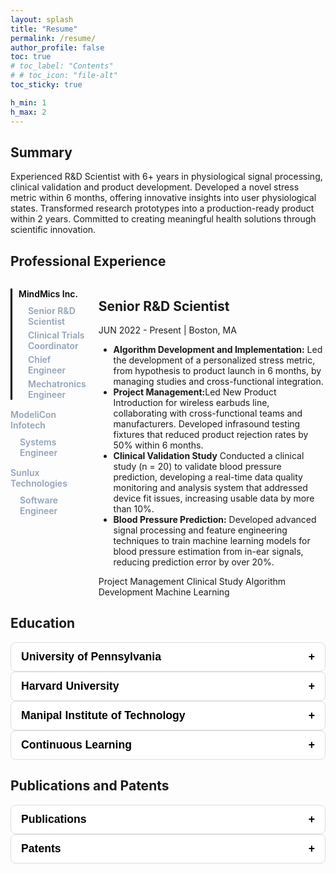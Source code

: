 ```yaml
---
layout: splash
title: "Resume"
permalink: /resume/
author_profile: false
toc: true
# toc_label: "Contents"
# # toc_icon: "file-alt"
toc_sticky: true

h_min: 1
h_max: 2
---
```


<!-- <div class="download-button">
    <a href="/assets/files/JalPanchal_Resume_Mar2025.pdf" class="btn btn--primary btn--large"><i class="fas fa-download"></i> Download PDF Resume</a>
</div> -->


## Summary

Experienced R&D Scientist with 6+ years in physiological signal processing, clinical validation and product development. Developed a novel stress metric within 6 months, offering innovative insights into user physiological states. Transformed research prototypes into a production-ready product within 2 years. Committed to creating meaningful health solutions through scientific innovation.


## Professional Experience
<!-- Resume Page Component -->
<div class="experience-container">
  <div class="company-list">
    <ul>
      <li id="company-1" class="company-item active" onclick="showExperience(1)">
        MindMics Inc.
        <ul class="role-list">
          <li id="role-1-1" onclick="event.stopPropagation(); showRole(1, 1)">Senior R&D Scientist</li>
          <li id="role-1-2" onclick="event.stopPropagation(); showRole(1, 2)">Clinical Trials Coordinator</li>
          <li id="role-1-3" onclick="event.stopPropagation(); showRole(1, 3)">Chief Engineer</li>
          <li id="role-1-4" onclick="event.stopPropagation(); showRole(1, 4)">Mechatronics Engineer</li>
        </ul>
      </li>
      <li id="company-2" class="company-item" onclick="showExperience(2)">
        ModeliCon Infotech
        <ul class="role-list">
          <li id="role-2-1" onclick="event.stopPropagation(); showRole(2, 1)">Systems Engineer</li>
        </ul>
      </li>
      <li id="company-3" class="company-item" onclick="showExperience(3)">
        Sunlux Technologies
        <ul class="role-list">
          <li id="role-3-1" onclick="event.stopPropagation(); showRole(3, 1)">Software Engineer</li>
        </ul>
      </li>
    </ul>
  </div>

  <div class="experience-details">
    <div id="experience-1-1" class="experience-item active">
      <h2>Senior R&D Scientist</h2>
      <p>JUN 2022 - Present | Boston, MA</p>
      <ul>
        <li><b>Algorithm Development and Implementation:</b> Led the development of a personalized stress metric, from hypothesis to product launch in 6 months, by managing studies and cross-functional integration.</li>
        <li><b>Project Management:</b>Led New Product Introduction for wireless earbuds line, collaborating with cross-functional teams and manufacturers. Developed infrasound testing fixtures that reduced product rejection rates by 50% within 6 months.</li>
        <li><b>Clinical Validation Study</b> Conducted a clinical study (n = 20) to validate blood pressure prediction, developing a real-time data quality monitoring and analysis system that addressed device fit issues, increasing usable data by more than 10%.</li>
        <li><b>Blood Pressure Prediction:</b> Developed advanced signal processing and feature engineering techniques to train machine learning models for blood pressure estimation from in-ear signals, reducing prediction error by over 20%.</li>
      </ul>
      <div class="card-tags">
        <a class="tag">Project Management</a>
        <a class="tag">Clinical Study</a>
        <a class="tag">Algorithm Development</a>
        <a class="tag">Machine Learning</a>
      </div>
    </div>
    <div id="experience-1-2" class="experience-item">
      <h2>Clinical Trials Coordinator</h2>
      <p>AUG 2020 - AUG 2021 | Boston, MA</p>
      <ul>
        <li>Developed novel data collection system synchronizing earbud signals with clinical gold standards including (ECG, cardiac catheterization) within 5 ms, enhancing cardiovascular research precision.</li>
        <li>Successfully managed and executed two remote clinical studies (n = 15, <a href="https://clinicaltrials.gov/study/NCT05103579?term=NCT05103579&rank=1">NCT05103579</a> and n=35, <a href="https://clinicaltrials.gov/study/NCT04636892?term=NCT04636892&rank=1">NCT04636892</a>) validating biosensing earbuds against established cardiac diagnostic standards.</li>
      </ul>
      <div class="card-tags">
        <a class="tag">Project Management</a>
        <a class="tag">Clinical Study</a>
      </div>
    </div>
    <div id="experience-1-3" class="experience-item">
      <h2>Chief Engineer</h2>
      <p>JUL 2019 - JUL 2020 | Boston, MA</p>
      <ul>
        <li><b>Project Management:</b> Led a multidisciplinary team, advanced prototypes to a production-ready product in under 2 years through effective resource management, vendor communications, and fostering cross-functional collaboration.</li>
        <li><b>Instrumentation Lab:</b> Established an in-house acoustics lab for calibrating and characterizing earbuds, achieving precise infrasound calibration down to 1 Hz to ensure repeatability, reproducibility, and reliability in early-stage hardware development.</li>
      </ul>
      <div class="card-tags">
        <a class="tag">Project Management</a>
        <a class="tag">Instrumentation</a>
        <a class="tag">Sensor Characterisation</a>
        <a class="tag">Protytyping</a>
      </div>
    </div>
    <div id="experience-1-4" class="experience-item">
      <h2>Mechatronics Engineer</h2>
      <p>NOV 2018 - JUN 2019</p>
      <ul>
        <li>Early-Stage Product Development: As the first employee, led project planning, prototyping, sensor testing, and cross-functional collaboration across hardware and software teams, while conducting user testing to refine usability and product design standards.</li>
      </ul>
      <div class="card-tags">
        <a class="tag">Project Management</a>
        <a class="tag">Sensor Characterisation</a>
        <a class="tag">Protytyping</a>
      </div>
    </div>
    <div id="experience-2-1" class="experience-item">
      <h2>Systems Engineer, Intrumentation and Control</h2>
      <p>ARP 2017 - ARP 2018 | Bangalore, India</p>
      <ul>
        <li>Early-Stage Product Development: As the first employee, designed, developed, and delivered ModeliCon's inaugural product—an integrated system for a closed-loop real-time simulation using mathematical models and industrial control systems—all within a year.</li>
      </ul>
      <div class="card-tags">
        <a class="tag">Project Management</a>
        <a class="tag">Instrumentation</a>
        <a class="tag">Mathematical Modeling</a>
      </div>
    </div>
    <div id="experience-3-1" class="experience-item">
      <h2>Software Engineer, Instrumentation and Control</h2>
      <p>FEB 2016 - MAR 2017 | Bangalore, India</p>
      <ul>
        <li>Modeled the internal environment of an Indian Navy vessel to develop and implement a new control algorithm that increased equipment eﬃciency by 15% while ensuring the system met rigorous military standards for reliability and performance.</li>
      </ul>
      <div class="card-tags">
        <a class="tag">Mathematical Modeling</a>
        <a class="tag">Algorithm Development</a>
        <a class="tag">Testing</a>
        <a class="tag">Verification and Validation</a>
      </div>
    </div>
  </div>
</div>

## Education
<!-- Resume Page Component -->
<div class="education-section">
  <button class="expand-toggle" onclick="toggleDetails('masters-details')">
    <span>University of Pennsylvania</span>
    <span class="toggle-icon">+</span>
  </button>
  <div id="masters-details" class="details hidden">
    <p><strong>Master of Science in Engineering</strong></p>
    <p>Concentration: Robotics and Bioengineering, 2020-2022 | Phildelphia, PA</p>
    <ul>
      <li>Specialized in bioengineering, robotics, and machine learning</li>
      <li>Thesis on advanced signal processing for wearable devices</li>
      <li>Independent Study at Rehabilitation Robotics Lab</li>
    </ul>
    <p><b>Award:</b> Outstanding Service Award</p>
    <p><b>Activities:</b> Chair, Professional Council of GAPSA 2020-2021 (Graduate and Professional Student's Assembly)  </p>
  </div>

  <button class="expand-toggle" onclick="toggleDetails('harvard-details')">
    <span>Harvard University</span>
    <span class="toggle-icon">+</span>
  </button>
  <div id="harvard-details" class="details hidden">
    <p><strong>Graduate Couse</strong></p>
    <p>Wearable Devices and Sensor Data, Fall 2018 | Cambridge, MA</p>
    <ul>
      <li>Graduate course on capturing sensor data and building wearable devices</li>
      <li>Project: Using ST SensorTile</li>
    </ul>
  </div>

  <button class="expand-toggle" onclick="toggleDetails('bachelors-details')">
    <span>Manipal Institute of Technology</span>
    <span class="toggle-icon">+</span>
  </button>
  <div id="bachelors-details" class="details hidden">
    <p><strong>Bachelor of Technology</strong></p>
    <p>Concentration: Mechatronics, 2011-2015 | Manipal, India</p>
    <ul>
      <li>Specialized in control theory, building electromechanical systems and prototyping</li>
      <li>Thesis on Robot tracking system</li>
      <li>Summer Research Project : Friction Measurement System</li>
    </ul>
    <p><b>Award:</b> TMA Pai Gold Medal for Best Outgoing Student 2014-15</p>
    <p><b>Activities:</b> Technical Secretary, Student Council of MIT (2013-2014)</p>
  </div>

  <button class="expand-toggle" onclick="toggleDetails('conti-edu-details')">
    <span>Continuous Learning</span>
    <span class="toggle-icon">+</span>
  </button>
  <div id="conti-edu-details" class="details hidden">
  <p><strong>MIT Bootcamps</strong></p>
   <ul>
      <li><a href="https://news.mit.edu/2020/health-care-innovators-strive-to-make-difference-0123">MIT-HMS Healthcare Innovation Bootcamp (2019) (Winner of Pitch Competition)</a></li>
    </ul>
    <p><strong>Coursera</strong></p>
    <ul>
      <li><a href="/assets/images/certificates/Certificate - The Power of Statistics.pdf">Course: The Power of Statistics (Google)</a></li>
      <li><a href="/assets/images/certificates/Certificate - Mathematics for Machine Learning Specialization.pdf">Specialization: Mathematics for Machine Learning (Imperial College London)</a></li>
      <ul>
      <li>Course: Mathematics for Machine Learning: Linear Algebra</li>
      <li>Course: Mathematics for Machine Learning: Multivariate Calculus</li>
      <li>Course: Mathematics for Machine Learning: PCA</li>
      </ul>
      <li>Specialization: Machine Learning (DeepLearning.AI)</li>
      <ul>
      <li>Course: Supervised Machine Learning: Regression and Classification</li>
      <li>Course: Advanced Learning Algorithms</li>
      <li>Course: Unsupervised Learning, Recommenders, Reinforcement Learning</li>
      </ul>
      <li><a href="/assets/images/certificates/Certificate - Foundations of Project Management.pdf">Course: Foundations of Project Management (Google)</a></li>
      <li><a href="/assets/images/certificates/Certificate - Databases and SQL with Python.pdf">Course: Databases and SQL for Data Science with Python (IBM)</a></li>
      <li><a href="/assets/images/certificates/Certificate - Build Your Portfolio Website with HTML and CSS.pdf">Project: Build Your Portfolio Website with HTML and CSS (Coursera)</a></li>
    </ul>
  </div>
</div>



## Publications and Patents
<!-- Resume Page Component -->
<div class="education-section">
  <button class="expand-toggle" onclick="toggleDetails('papers-details')">
    <span>Publications</span>
    <span class="toggle-icon">+</span>
  </button>
  <div id="papers-details" class="details hidden">
    <p><strong><a href="https://scholar.google.com/citations?user=VUb6FrQAAAAJ&hl=en">Google Scholar Profile</a></strong></p>
    <ul>
      <li>Robert Ciesielski, Christine S. Wong, <b>Jal Panchal</b> et al. <b>Non-Invasive Blood Pressure Monitoring with In-ear Infrasonic Hemodynography for Preventative Cardiovascular Care</b>, 13 February 2025. <a href="https://doi.org/10.21203/rs.3.rs-5738134/v1">Preprint</a></li>
      <li>Shen CP , <b>Panchal J</b>, Daniel M, Dimalanta C, Engstrom H, Ciesielski R, Barnacka A, Romero S, Bhavnani SP , Stinis CT . <b>A Novel Earbud Detects Aortic Stenosis Murmur Before and After Transcatheter Aortic Valve Replacement.</b> JACC Case Rep. 2023 Nov 2;28:102089. <a href="https://doi.org/10.1016/j.jaccas.2023.102089">Link</a></li>
      <li><b>Panchal J</b>, Sowande OF , Prosser L, Johnson MJ. <b>Design of pediatric robot to simulate infant biomechanics for neuro-developmental assessment in a sensorized gym.</b> Proc IEEE RAS EMBS Int Conf Biomed Robot Biomechatron. 2022 Aug;2022:10.1109/biorob52689.2022.9925371 <a href="10.1109/biorob52689.2022.9925371">Link</a> | <a>Project Details</a></li>
      <li>Gilliam FR 3rd, Ciesielski R, Shahinyan K, Shakya P , Cunsolo J, <b>Panchal JM</b>, Król-Józaga B, Król M, Kierul O, Bridges C, Shen C, Waldman CE, Ring M, Szepieniec T , Barnacka A, Bhavnani SP . <b>In-ear infrasonic hemodynography with a digital health device for  cardiovascular monitoring using the human audiome.</b> NP J Digit Med. 2022 Dec 22;5(1):189. <a href="https://www.nature.com/articles/s41746-022-00725-3">Link</a></li>
      <li>Wheeler, C. M., Patel, S., Waldman, C. E., <b>Panchal, J.</b>, et al. <b>‘Hearing the Heart’: Validation of a novel digital health earbud technology to measure cardiac time intervals through infrasonic hemodynography.</b> Circulation 144, A11669 (2021). <a href="https://doi.org/10.1161/circ.144.suppl_1.11669">Link</a></li>
      <li>Gilliam, F . R., Shahinyan, K., <b>Panchal, J.</b>, et al. B-AB24-01 MINDMICS: <b>In-ear infrasonic hemodynography for cardiac arrhythmia assessment beyond ECG.</b> Heart Rhythm 18, S46 (2021). <a href="https://www.heartrhythmjournal.com/article/S1547-5271(21)00671-8/fulltext">Link</a></li>
    </ul>
  </div>

  <button class="expand-toggle" onclick="toggleDetails('patent-details')">
    <span>Patents</span>
    <span class="toggle-icon">+</span>
  </button>
  <div id="patent-details" class="details hidden">
    <p><strong><a href="https://scholar.google.com/citations?user=VUb6FrQAAAAJ&hl=en">Google Scholar Profile</a></strong></p>
    <ul>
    <li>Barnacka, A., <b>Panchal, J. M.</b>, Ring, M. D., Devlin, T. <b>Earbud for detecting biosignals from and presenting audio signals at an inner ear canal and method therefor.</b> US20240348964A1(2024). <a href="https://patents.google.com/patent/US20240348964A1">Link</a></li>
    <li>Barnacka, A., <b>Panchal, J. M.</b> <b>Synchronous clinical data collection, analysis and reporting system and method therefor.</b> US20230064524A1(2023) <a href="https://patents.google.com/patent/US20230064524A1">Link</a></li>
    <li>Barnacka, A., <b>Panchal, J. M.</b>, Ciesielski, R. <b> Earbud-based auscultation system and method therefor.</b> US20230404518A1(2023) <a href="https://patents.google.com/patent/US20230404518A1/">Link</a></li>
    <li>Barnacka, A., <b>Panchal, J. M.</b> <b>Closed-loop system using in-ear infrasonic hemodynography and method therefor. </b> US20230107691A1(2023) <a href="https://patents.google.com/patent/US20230107691A1">Link</a></li>
    <li>Barnacka, A., <b>Panchal, J. M.</b>, Ring, M. D., Shakya, P <b>System and method for leak correction and normalization of in-ear pressure measurement for hemodynamic monitoring.</b> US20210401311A1(2021) <a href="https://patents.google.com/patent/US20210401311A1">Link</a></li>
    </ul>
    </div>
  </div>

<!-- Add this script to handle switching between companies and roles -->
<script>
  function showExperience(companyId) {
    // Deactivate all companies
    document.querySelectorAll('.company-item').forEach(company => {
      company.classList.toggle('active', company.id === `company-${companyId}`);
    });

    // Hide all experience items
    document.querySelectorAll('.experience-item').forEach(item => item.classList.remove('active'));

    // Reset all role highlights
    document.querySelectorAll('.role-list li').forEach(role => role.classList.remove('active-role'));

    // Show the first role of the selected company by default
    const firstRoleButton = document.querySelector(`#company-${companyId} .role-list li:first-child`);
    if (firstRoleButton) {
      const [_, cId, rId] = firstRoleButton.id.split("-");
      const firstRoleItem = document.getElementById(`experience-${cId}-${rId}`);
      if (firstRoleItem) firstRoleItem.classList.add('active');
      firstRoleButton.classList.add('active-role');
    }
  }

  function showRole(companyId, roleId) {
    // Deactivate all experience items
    document.querySelectorAll('.experience-item').forEach(item => item.classList.remove('active'));

    // Highlight the selected role
    document.querySelectorAll('.role-list li').forEach(role => role.classList.remove('active-role'));

    // Show only the selected role
    const selectedRole = document.getElementById(`experience-${companyId}-${roleId}`);
    if (selectedRole) selectedRole.classList.add('active');

    // Highlight the selected role button
    const activeRole = document.getElementById(`role-${companyId}-${roleId}`);
    if (activeRole) activeRole.classList.add('active-role');

    // Ensure the correct company is highlighted
    document.querySelectorAll('.company-item').forEach(company => {
      company.classList.toggle('active', company.id === `company-${companyId}`);
    });
  }

  // Initialize by showing the first company and first role
  window.onload = () => {
    showExperience(1);
  };

  function toggleDetails(id) {
  const details = document.getElementById(id);
  const icon = details.previousElementSibling.querySelector(".toggle-icon");
  
  if (details.classList.contains("hidden")) {
    details.classList.remove("hidden");
    icon.textContent = "−";
  } else {
    details.classList.add("hidden");
    icon.textContent = "+";
  }
}
</script>
 
<!-- Styles for the component -->
<style>
.experience-container {
  display: flex;
  gap: 20px;
}

.company-list ul {
  list-style: none;
  padding: 0;
}

.company-item {
  margin-bottom: 15px;
  cursor: pointer;
  color: #94a3b8;
  font-weight: 600;
}
.company-item.hover {
  color:rgb(80, 80, 80);
}

.company-item.active {
  color:rgb(0, 0, 0);
  border-left: 3px solid rgb(0, 0, 0);
  padding-left: 10px;
}

.role-list {
  margin-left: 15px;
  margin-top: 10px;
  list-style: none;
  padding-left: 10px;
}

.role-list li {
  color: #94a3b8;
  cursor: pointer;
  margin-bottom: 5px;
}

.role-list li.active-role {
  color:rgb(0, 0, 0);
  font-weight: bold;
}

.role-list li:hover {
  color:rgb(80, 80, 80);
}

.experience-details {
  flex-grow: 1;
}

.experience-item {
  display: none;
}

.experience-item.active {
  display: block;
}


.active-role {
  font-weight: bold;
  color: #007acc;
}

/* Expandable Section Styles */
.education-section {
  margin-bottom: 1.5rem;
}

.expand-toggle {
  display: flex;
  justify-content: space-between;
  width: 100%;
  padding: 0.75rem 1rem;
  background-color:rgb(255, 255, 255);
  border: 1px solid #ddd;
  border-radius: 0.5rem;
  cursor: pointer;
  font-weight: bold;
  font-size: 1.1rem;
  transition: background-color 0.3s;
}

.expand-toggle:hover {
  background-color:rgb(244, 244, 244);
}

.details {
  padding: 1rem;
  background-color:rgb(255, 253, 253);
  border: 2px solid #bbb;
  border-radius: 0 0 0.5rem 0.5rem;
}

.hidden {
  display: none;
}
</style>
